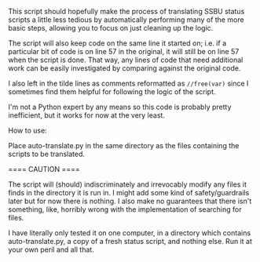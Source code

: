 This script should hopefully make the process of translating SSBU status scripts a little less tedious by automatically performing many of the more basic steps, allowing you to focus on just cleaning up the logic.

The script will also keep code on the same line it started on; i.e. if a particular bit of code is on line 57 in the original, it will still be on line 57 when the script is done. That way, any lines of code that need additional work can be easily investigated by comparing against the original code.

I also left in the tilde lines as comments reformatted as ```//free(var)``` since I sometimes find them helpful for following the logic of the script.

I'm not a Python expert by any means so this code is probably pretty inefficient, but it works for now at the very least.

How to use:

Place auto-translate.py in the same directory as the files containing the scripts to be translated.

==== CAUTION ====

The script will (should) indiscriminately and irrevocably modify any files it finds in the directory it is run in. I might add some kind of safety/guardrails later but for now there is nothing. I also make no guarantees that there isn't something, like, horribly wrong with the implementation of searching for files.

I have literally only tested it on one computer, in a directory which contains auto-translate.py, a copy of a fresh status script, and nothing else. Run it at your own peril and all that.
